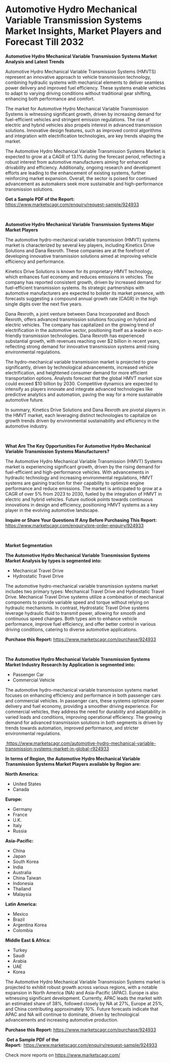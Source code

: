 <p><h1>Automotive Hydro Mechanical Variable Transmission Systems Market Insights, Market Players and Forecast Till 2032</h1></p><p><strong>Automotive Hydro Mechanical Variable Transmission Systems Market Analysis and Latest Trends</strong></p>
<p><p>Automotive Hydro Mechanical Variable Transmission Systems (HMVTS) represent an innovative approach to vehicle transmission technology, combining hydraulic systems with mechanical elements to deliver seamless power delivery and improved fuel efficiency. These systems enable vehicles to adapt to varying driving conditions without traditional gear shifting, enhancing both performance and comfort.</p><p>The market for Automotive Hydro Mechanical Variable Transmission Systems is witnessing significant growth, driven by increasing demand for fuel-efficient vehicles and stringent emission regulations. The rise of electric and hybrid vehicles also propels interest in advanced transmission solutions. Innovative design features, such as improved control algorithms and integration with electrification technologies, are key trends shaping the market.</p><p>The Automotive Hydro Mechanical Variable Transmission Systems Market is expected to grow at a CAGR of 13.1% during the forecast period, reflecting a robust interest from automotive manufacturers aiming for enhanced drivability and efficiency. Additionally, ongoing research and development efforts are leading to the enhancement of existing systems, further reinforcing market expansion. Overall, the sector is poised for continued advancement as automakers seek more sustainable and high-performance transmission solutions.</p></p>
<p><strong>Get a Sample PDF of the Report:&nbsp;</strong> <a href="https://www.marketscagr.com/enquiry/request-sample/924933?utm_campaign=3095&utm_medium=2&utm_source=Github&utm_content=ia&utm_term=24032025&utm_id=automotive-hydro-mechanical-variable-transmission-systems">https://www.marketscagr.com/enquiry/request-sample/924933</a></p>
<p>&nbsp;</p>
<p><strong>Automotive Hydro Mechanical Variable Transmission Systems Major Market Players</strong></p>
<p><p>The automotive hydro-mechanical variable transmission (HMVT) systems market is characterized by several key players, including Kinetics Drive Solutions and Dana Rexroth. These companies are at the forefront of developing innovative transmission solutions aimed at improving vehicle efficiency and performance.</p><p>Kinetics Drive Solutions is known for its proprietary HMVT technology, which enhances fuel economy and reduces emissions in vehicles. The company has reported consistent growth, driven by increased demand for fuel-efficient transmission systems. Its strategic partnerships with automotive manufacturers are expected to bolster its market presence, with forecasts suggesting a compound annual growth rate (CAGR) in the high single digits over the next five years.</p><p>Dana Rexroth, a joint venture between Dana Incorporated and Bosch Rexroth, offers advanced transmission solutions focusing on hybrid and electric vehicles. The company has capitalized on the growing trend of electrification in the automotive sector, positioning itself as a leader in eco-friendly transmission technologies. Dana Rexroth has experienced substantial growth, with revenues reaching over $2 billion in recent years, reflecting strong demand for innovative transmission systems amid rising environmental regulations.</p><p>The hydro-mechanical variable transmission market is projected to grow significantly, driven by technological advancements, increased vehicle electrification, and heightened consumer demand for more efficient transportation options. Analysts forecast that the global HMVT market size could exceed $10 billion by 2030. Competitive dynamics are expected to intensify as players innovate and integrate advanced technologies like predictive analytics and automation, paving the way for a more sustainable automotive future. </p><p>In summary, Kinetics Drive Solutions and Dana Rexroth are pivotal players in the HMVT market, each leveraging distinct technologies to capitalize on growth trends driven by environmental sustainability and efficiency in the automotive industry.</p></p>
<p>&nbsp;</p>
<p><strong>What Are The Key Opportunities For Automotive Hydro Mechanical Variable Transmission Systems Manufacturers?</strong></p>
<p><p>The Automotive Hydro Mechanical Variable Transmission (HMVT) Systems market is experiencing significant growth, driven by the rising demand for fuel-efficient and high-performance vehicles. With advancements in hydraulic technology and increasing environmental regulations, HMVT systems are gaining traction for their capability to optimize engine performance and reduce emissions. The market is anticipated to grow at a CAGR of over 5% from 2023 to 2030, fueled by the integration of HMVT in electric and hybrid vehicles. Future outlook points towards continuous innovations in design and efficiency, positioning HMVT systems as a key player in the evolving automotive landscape.</p></p>
<p><strong>Inquire or Share Your Questions If Any Before Purchasing This Report:</strong> <a href="https://www.marketscagr.com/enquiry/pre-order-enquiry/924933?utm_campaign=3095&utm_medium=2&utm_source=Github&utm_content=ia&utm_term=24032025&utm_id=automotive-hydro-mechanical-variable-transmission-systems">https://www.marketscagr.com/enquiry/pre-order-enquiry/924933</a></p>
<p>&nbsp;</p>
<p><strong>Market Segmentation</strong></p>
<p><strong>The Automotive Hydro Mechanical Variable Transmission Systems Market Analysis by types is segmented into:</strong></p>
<p><ul><li>Mechanical Travel Drive</li><li>Hydrostatic Travel Drive</li></ul></p>
<p><p>The automotive hydro-mechanical variable transmission systems market includes two primary types: Mechanical Travel Drive and Hydrostatic Travel Drive. Mechanical Travel Drive systems utilize a combination of mechanical components to provide variable speed and torque without relying on hydraulic mechanisms. In contrast, Hydrostatic Travel Drive systems leverage hydraulic fluid to transmit power, allowing for smooth and continuous speed changes. Both types aim to enhance vehicle performance, improve fuel efficiency, and offer better control in various driving conditions, catering to diverse automotive applications.</p></p>
<p><strong>Purchase this Report:&nbsp;</strong><a href="https://www.marketscagr.com/purchase/924933?utm_campaign=3095&utm_medium=2&utm_source=Github&utm_content=ia&utm_term=24032025&utm_id=automotive-hydro-mechanical-variable-transmission-systems">https://www.marketscagr.com/purchase/924933</a></p>
<p>&nbsp;</p>
<p><strong>The Automotive Hydro Mechanical Variable Transmission Systems Market Industry Research by Application is segmented into:</strong></p>
<p><ul><li>Passenger Car</li><li>Commercial Vehicle</li></ul></p>
<p><p>The automotive hydro-mechanical variable transmission systems market focuses on enhancing efficiency and performance in both passenger cars and commercial vehicles. In passenger cars, these systems optimize power delivery and fuel economy, providing a smoother driving experience. For commercial vehicles, they address the need for durability and adaptability in varied loads and conditions, improving operational efficiency. The growing demand for advanced transmission solutions in both segments is driven by trends towards automation, improved performance, and stricter environmental regulations.</p></p>
<p><a href="https://www.marketscagr.com/automotive-hydro-mechanical-variable-transmission-systems-market-in-global-r924933?utm_campaign=3095&utm_medium=2&utm_source=Github&utm_content=ia&utm_term=24032025&utm_id=automotive-hydro-mechanical-variable-transmission-systems">&nbsp;https://www.marketscagr.com/automotive-hydro-mechanical-variable-transmission-systems-market-in-global-r924933</a></p>
<p><strong>In terms of Region, the Automotive Hydro Mechanical Variable Transmission Systems Market Players available by Region are:</strong></p>
<p>
    <p> <strong> North America: </strong>
        <ul>
            <li>United States</li>
            <li>Canada</li>
        </ul>
        </p> 
    <p> <strong> Europe: </strong>
        <ul>
            <li>Germany</li>
            <li>France</li>
            <li>U.K.</li>
            <li>Italy</li>
            <li>Russia</li>
        </ul>
        </p> 
    <p> <strong> Asia-Pacific: </strong>
        <ul>
            <li>China</li>
            <li>Japan</li>
            <li>South Korea</li>
            <li>India</li>
            <li>Australia</li>
            <li>China Taiwan</li>
            <li>Indonesia</li>
            <li>Thailand</li>
            <li>Malaysia</li>
        </ul>
        </p> 
    <p> <strong> Latin America: </strong>
        <ul>
            <li>Mexico</li>
            <li>Brazil</li>
            <li>Argentina Korea</li>
            <li>Colombia</li>
        </ul>
        </p> 
    <p> <strong> Middle East & Africa: </strong>
        <ul>
            <li>Turkey</li>
            <li>Saudi</li>
            <li>Arabia</li>
            <li>UAE</li>
            <li>Korea</li>
        </ul>
    </p>
    </p>
<p><p>The Automotive Hydro Mechanical Variable Transmission Systems market is projected to exhibit robust growth across various regions, with a notable expansion in North America (NA) and Asia-Pacific (APAC). Europe is also witnessing significant development. Currently, APAC leads the market with an estimated share of 38%, followed closely by NA at 27%, Europe at 25%, and China contributing approximately 10%. Future forecasts indicate that APAC and NA will continue to dominate, driven by technological advancements and increasing automotive production.</p></p>
<p><strong>Purchase this Report: </strong><a href="https://www.marketscagr.com/purchase/924933?utm_campaign=3095&utm_medium=2&utm_source=Github&utm_content=ia&utm_term=24032025&utm_id=automotive-hydro-mechanical-variable-transmission-systems">https://www.marketscagr.com/purchase/924933</a></p>
<p>&nbsp;<strong>Get a Sample PDF of the Report:&nbsp;&nbsp;</strong><a href="https://www.marketscagr.com/enquiry/request-sample/924933?utm_campaign=3095&utm_medium=2&utm_source=Github&utm_content=ia&utm_term=24032025&utm_id=automotive-hydro-mechanical-variable-transmission-systems">https://www.marketscagr.com/enquiry/request-sample/924933</a></p>
<p><strong></strong></p>
<p>Check more reports on <a href="https://www.marketscagr.com/?utm_campaign=3095&utm_medium=2&utm_source=Github&utm_content=ia&utm_term=24032025&utm_id=automotive-hydro-mechanical-variable-transmission-systems">https://www.marketscagr.com/</a></p>